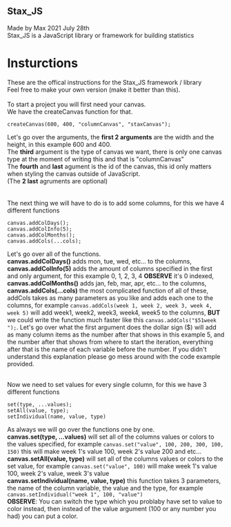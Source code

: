 ## Stax_JS
Made by Max 2021 July 28th <br>
Stax_JS is a JavaScript library or framework for building statistics


# Insturctions
These are the offical instructions for the Stax_JS framework / library <br>
Feel free to make your own version (make it better than this).<br>
<br>
To start a project you will first need your canvas.<br>
We have the createCanvas function for that.<br>
```
createCanvas(600, 400, "columnCanvas", "staxCanvas");
```
Let's go over the arguments, the **first 2 arguments** are the width and the height, in this example 600 and 400.<br>
The **third** argument is the type of canvas we want, there is only one canvas type at the moment of writing this and that is "columnCanvas" <br>
The **fourth** and **last** agument is the id of the canvas, this id only matters when styling the canvas outside of JavaScript.<br>
(The **2 last** agruments are optional)<br>
<br>
<br>
The next thing we will have to do is to add some columns, for this we have 4 different functions
```
canvas.addColDays();
canvas.addColInfo(5);
canvas.addColMonths();
canvas.addCols(...cols);
```
Let's go over all of the functions.<br>
**canvas.addColDays()** adds mon, tue, wed, etc... to the columns,<br>
**canvas.addColInfo(5)** adds the amount of columns specified in the first and only argument, for this example 0, 1, 2, 3, 4 **OBSERVE** it's 0 indexed,<br>
**canvas.addColMonths()** adds jan, feb, mar, apr, etc... to the columns,<br>
**canvas.addCols(...cols)** the most complicated function of all of these, addCols takes as many parameters as you like and adds each one to the columns, for example `canvas.addCols(week 1, week 2, week 3, week 4, week 5)` will add week1, week2, week3, week4, week5 to the columns, **BUT** we could write the function much faster like this `canvas.addCols("$51week ");`. Let's go over what the first argument does the dollar sign ($) will add as many column items as the number after that shows in this example 5, and the number after that shows from where to start the iteration, everything after that is the name of each variable before the number. If you didn't understand this explanation please go mess around with the code example provided.
<br>
<br>

Now we need to set values for every single column, for this we have 3 different functions
```
set(type, ...values);
setAll(value, type);
setIndividual(name, value, type)
```
As always we will go over the functions one by one.<br>
**canvas.set(type, ...values)** will set all of the columns values or colors to the values specified, for example `canvas.set("value", 100, 200, 300, 100, 150)` this will make week 1's value 100, week 2's value 200 and etc...<br>
**canvas.setAll(value, type)** will set all of the columns values or colors to the set value, for example `canvas.set("value", 100)` will make week 1's value 100, week 2's value, week 3's value<br>
**canvas.setIndividual(name, value, type)** this function takes 3 parameters, the name of the column variable, the value and the type, for example `canvas.setIndividual("week 1", 100, "value")`<br>
**OBSERVE**: You can switch the type which you problaby have set to value to color instead, then instead of the value argument (100 or any number you had) you can put a color.
<br>
<br>